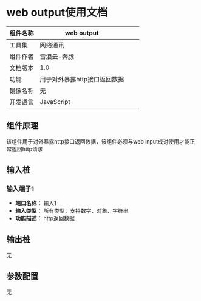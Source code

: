 # web output使用文档
| 组件名称 | web output |  |  |
| --- | --- | --- | --- |
| 工具集 | 网络通讯 |  |  |
| 组件作者 | 雪浪云-奔豚 |  |  |
| 文档版本 | 1.0 |  |  |
| 功能 | 用于对外暴露http接口返回数据 |  |  |
| 镜像名称 | 无 |  |  |
| 开发语言 | JavaScript |  |  |

## 组件原理
该组件用于对外暴露http接口返回数据，该组件必须与web input成对使用才能正常返回http请求

## 输入桩

### 输入端子1

- **端口名称：** 输入1
- **输入类型：** 所有类型，支持数字、对象、字符串
- **功能描述：** http返回数据

## 输出桩

无

## 参数配置

无
